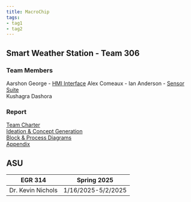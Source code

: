 ```yaml
---
title: MacroChip
tags:
- tag1
- tag2
---
```


## Smart Weather Station - Team 306

### Team Members

Aarshon George - [HMI Interface](https://aarshon.github.io)
Alex Comeaux - 
Ian Anderson - [Sensor Suite](https://tortoise6323.github.io/Tortoise6323/)  
Kushagra Dashora

### Report

[Team Charter](./report.md)  
[Ideation & Concept Generation](./ideation.md)  
[Block & Process Diagrams](./block.md)  
[Appendix](./appendix.md)

## ASU

EGR 314 | Spring 2025
----|--------
Dr. Kevin Nichols | 1/16/2025-5/2/2025
